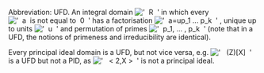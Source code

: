 Abbreviation: UFD. An integral domain
!['  R  '](../dictionary/equation_images/20342.1..png) in which every
!['  a  is not equal to  0  '](../dictionary/equation_images/20342.2..png)
has a factorisation
!['  a=up\_1 ... p\_k  '](../dictionary/equation_images/20342.3..png) ,
unique up to units
!['  u  '](../dictionary/equation_images/20342.4..png) and permutation
of primes
!['  p\_1, ... , p\_k  '](../dictionary/equation_images/20342.5..png)
(note that in a UFD, the notions of primeness and irreducibility are
identical).

Every principal ideal domain is a UFD, but not vice versa, e.g.
!['   (Z)[X]  '](../dictionary/equation_images/20342.6..png) is a UFD
but not a PID, as
!['   \< 2,X \>  '](../dictionary/equation_images/20342.7..png) is not a
principal ideal.
